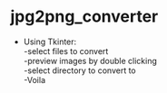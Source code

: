 # jpg2png_converter
- Using Tkinter:<br/>
  -select files to convert<br/>
  -preview images by double clicking<br/>
  -select directory to convert to<br/>
  -Voila
